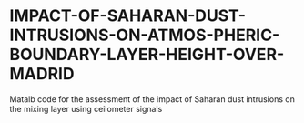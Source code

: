 # IMPACT-OF-SAHARAN-DUST-INTRUSIONS-ON-ATMOS-PHERIC-BOUNDARY-LAYER-HEIGHT-OVER-MADRID
Matalb code for the assessment of the impact of Saharan dust intrusions on the mixing layer using ceilometer signals
